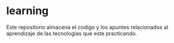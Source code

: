 # learning
Este repositorio almacena el codigo y los apuntes relacionados al aprendizaje de las tecnologias que este practicando.
